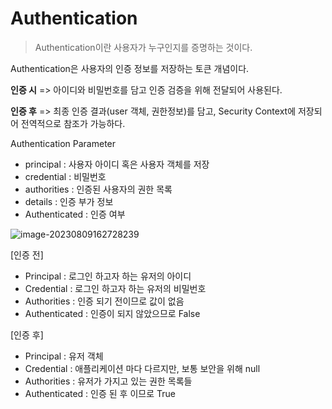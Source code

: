 # Authentication

> Authentication이란 사용자가 누구인지를 증명하는 것이다. 

Authentication은 사용자의 인증 정보를 저장하는 토큰 개념이다. 

**인증 시** => 아이디와 비밀번호를 담고 인증 검증을 위해 전달되어 사용된다. 

**인증 후** => 최종 인증 결과(user 객체, 권한정보)를 담고, Security Context에 저장되어 전역적으로 참조가 가능하다. 



Authentication Parameter

- principal : 사용자 아이디 혹은 사용자 객체를 저장
- credential : 비밀번호
- authorities : 인증된 사용자의 권한 목록
- details : 인증 부가 정보
- Authenticated : 인증 여부

![image-20230809162728239](/Users/github/TIL/spring/images/security/Authentication.png)

[인증 전]

- Principal : 로그인 하고자 하는 유저의 아이디
- Credential : 로그인 하고자 하는 유저의 비밀번호
- Authorities : 인증 되기 전이므로 값이 없음
- Authenticated : 인증이 되지 않았으므로 False



[인증 후]

- Principal : 유저 객체
- Credential : 애플리케이션 마다 다르지만, 보통 보안을 위해 null
- Authorities : 유저가 가지고 있는 권한 목록들 
- Authenticated : 인증 된 후 이므로 True

